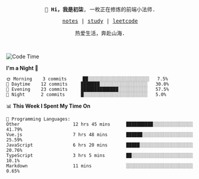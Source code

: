 <p align="center">
  <samp>
    <span><strong>👋 Hi，我是初柒</strong>,</span>
    <span>一枚正在修炼的前端小法师.</span>
  </samp>
</p>

<p align="center">
  <samp>
    <a href="https://www.wolai.com/dec-seven/wyPFvMTwAcD9muc6RMfThB">notes</a> |
    <a href="https://github.com/dec-seven/fe-study">study</a> |
    <a href="https://leetcode.cn/u/dec-seven/">leetcode</a>
  </samp>
</p>
<p align="center">
  <samp>
    <span>热爱生活，奔赴山海.</span>
  </samp>
</p>
<br>

<!--START_SECTION:waka-->
![Code Time](http://img.shields.io/badge/Code%20Time-22%20hrs%2010%20mins-blue)

**I'm a Night 🦉** 

```text
🌞 Morning    3 commits      ██░░░░░░░░░░░░░░░░░░░░░░░   7.5% 
🌆 Daytime    12 commits     ███████░░░░░░░░░░░░░░░░░░   30.0% 
🌃 Evening    23 commits     ██████████████░░░░░░░░░░░   57.5% 
🌙 Night      2 commits      █░░░░░░░░░░░░░░░░░░░░░░░░   5.0%

```


📊 **This Week I Spent My Time On** 

```text
💬 Programming Languages: 
Other                    12 hrs 45 mins      ██████████░░░░░░░░░░░░░░░   41.79% 
Vue.js                   7 hrs 48 mins       ██████░░░░░░░░░░░░░░░░░░░   25.59% 
JavaScript               6 hrs 20 mins       █████░░░░░░░░░░░░░░░░░░░░   20.76% 
TypeScript               3 hrs 5 mins        ██░░░░░░░░░░░░░░░░░░░░░░░   10.1% 
Markdown                 11 mins             ░░░░░░░░░░░░░░░░░░░░░░░░░   0.65%

```


<!--END_SECTION:waka-->

